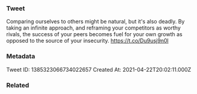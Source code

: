 ### Tweet
Comparing ourselves to others might be natural, but it's also deadly. By taking an infinite approach, and reframing your competitors as worthy rivals, the success of your peers becomes fuel for your own growth as opposed to the source of your insecurity. https://t.co/Du9usj9n0l

### Metadata
Tweet ID: 1385323066734022657
Created At: 2021-04-22T20:02:11.000Z

### Related

